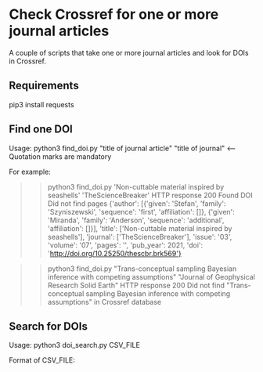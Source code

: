 # Check Crossref for one or more journal articles

A couple of scripts that take one or more journal articles and look for DOIs in Crossref.

## Requirements
pip3 install requests

## Find one DOI
Usage:  python3 find_doi.py "title of journal article" "title of journal"   <-- Quotation marks are mandatory

For example:
>> python3 find_doi.py 'Non-cuttable material inspired by seashells' 'TheScienceBreaker'
HTTP response 200
Found DOI
Did not find pages
{'author': [{'given': 'Stefan', 'family': 'Szyniszewski', 'sequence': 'first', 'affiliation': []}, {'given': 'Miranda', 'family': 'Anderson', 'sequence': 'additional', 'affiliation': []}], 'title': ['Non-cuttable material inspired by seashells'], 'journal': ['TheScienceBreaker'], 'issue': '03', 'volume': '07', 'pages': '', 'pub_year': 2021, 'doi': 'http://doi.org/10.25250/thescbr.brk569'}


>> python3 find_doi.py "Trans-conceptual sampling Bayesian inference with competing assumptions" "Journal of Geophysical Research Solid Earth"
HTTP response 200
Did not find "Trans-conceptual sampling Bayesian inference with competing assumptions" in Crossref database 

## Search for DOIs
Usage:  python3 doi_search.py CSV_FILE

Format of CSV_FILE:
